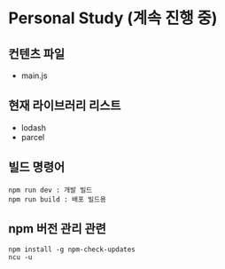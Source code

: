 # Personal Study (계속 진행 중)

## 컨텐츠 파일  

- main.js

## 현재 라이브러리 리스트

- lodash
- parcel

## 빌드 명령어

```cli
npm run dev : 개발 빌드
npm run build : 배포 빌드용
```

## npm 버전 관리 관련

```cli
npm install -g npm-check-updates
ncu -u
```
